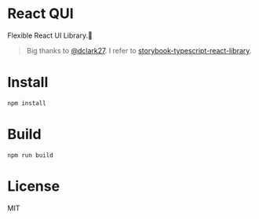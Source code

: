 # React QUI

Flexible React UI Library.🎨

> Big thanks to [@dclark27](https://github.com/dclark27). I refer to [storybook-typescript-react-library](https://github.com/dclark27/storybook-typescript-react-library).

# Install

```
npm install
```

# Build

```
npm run build
```

# License

MIT
